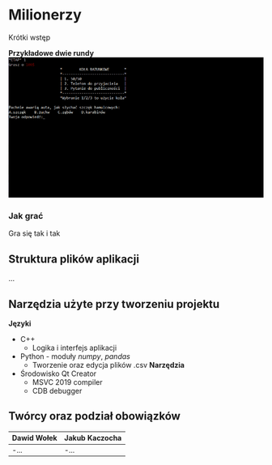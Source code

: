 # Milionerzy
Krótki wstęp

**Przykładowe dwie rundy**
![GIF](doc/screens/demo_game.gif)

### Jak grać
Gra się tak i tak

## Struktura plików aplikacji
...

## Narzędzia użyte przy tworzeniu projektu
**Języki**
* C++ 
    * Logika i interfejs aplikacji
* Python - moduły _numpy_, _pandas_
    * Tworzenie oraz edycja plików .csv
**Narzędzia**
* Środowisko Qt Creator
    * MSVC 2019 compiler
    * CDB debugger

## Twórcy oraz podział obowiązków
|Dawid Wołek|Jakub Kaczocha|
|-----------|--------------|
|-...|-...|

